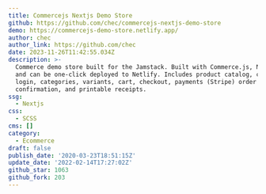 ```yaml
---
title: Commercejs Nextjs Demo Store
github: https://github.com/chec/commercejs-nextjs-demo-store
demo: https://commercejs-demo-store.netlify.app/
author: chec
author_link: https://github.com/chec
date: 2023-11-26T11:42:55.034Z
description: >-
  Commerce demo store built for the Jamstack. Built with Commerce.js, Next.js,
  and can be one-click deployed to Netlify. Includes product catalog, customer
  login, categories, variants, cart, checkout, payments (Stripe) order
  confirmation, and printable receipts.
ssg:
  - Nextjs
css:
  - SCSS
cms: []
category:
  - Ecommerce
draft: false
publish_date: '2020-03-23T18:51:15Z'
update_date: '2022-02-14T17:27:02Z'
github_star: 1063
github_fork: 203
---
```


